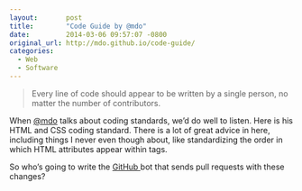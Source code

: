```yaml
---
layout:       post
title:        "Code Guide by @mdo"
date:         2014-03-06 09:57:07 -0800
original_url: http://mdo.github.io/code-guide/
categories:
  - Web
  - Software
---
```




 > Every line of code should appear to be written by a single person, no matter the number of contributors.

 When  [@mdo](https://twitter.com/mdo)  talks about coding standards, we’d do well to listen. Here is his HTML and CSS coding standard. There is a lot of great advice in here, including things I never even though about, like standardizing the order in which HTML attributes appear within tags. 

 So who’s going to write the  [GitHub ](https://github.com) bot that sends pull requests with these changes? 

